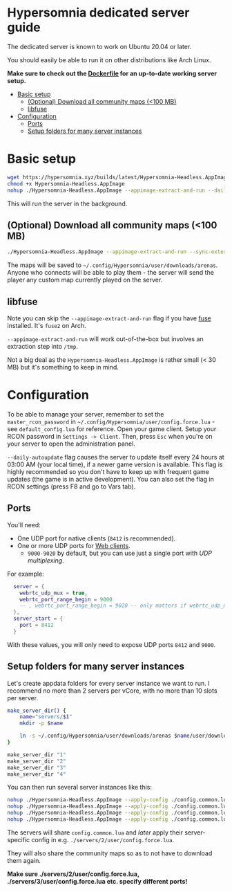 # Hypersomnia dedicated server guide 

The dedicated server is known to work on Ubuntu 20.04 or later.

You should easily be able to run it on other distributions like Arch Linux.

**Make sure to check out the [Dockerfile](https://github.com/TeamHypersomnia/Hypersomnia/blob/master/Dockerfile) for an up-to-date working server setup.**

- [Basic setup](#basic-setup)
  * [(Optional) Download all community maps (<100 MB)](#optional-download-all-community-maps-100-mb)
  * [libfuse](#libfuse)
- [Configuration](#configuration)
  * [Ports](#ports)
  * [Setup folders for many server instances](#setup-folders-for-many-server-instances)

# Basic setup

```sh
wget https://hypersomnia.xyz/builds/latest/Hypersomnia-Headless.AppImage
chmod +x Hypersomnia-Headless.AppImage
nohup ./Hypersomnia-Headless.AppImage --appimage-extract-and-run --daily-autoupdate > /dev/null 2>&1 &
```

This will run the server in the background.

## (Optional) Download all community maps (<100 MB)

```sh
./Hypersomnia-Headless.AppImage --appimage-extract-and-run --sync-external-arenas-and-quit
```

The maps will be saved to ``~/.config/Hypersomnia/user/downloads/arenas``.
Anyone who connects will be able to play them - the server will send the player any custom map currently played on the server.

## libfuse

Note you can skip the ``--appimage-extract-and-run`` flag if you have [fuse](https://packages.ubuntu.com/focal/fuse) installed. It's ``fuse2`` on Arch.

``--appimage-extract-and-run`` will work out-of-the-box but involves an extraction step into ``/tmp``.

Not a big deal as the ``Hypersomnia-Headless.AppImage`` is rather small (< 30 MB) but it's something to keep in mind.

# Configuration

To be able to manage your server, remember to set the ``master_rcon_password`` in ``~/.config/Hypersomnia/user/config.force.lua`` - see ``default_config.lua`` for reference. Open your game client. Setup your RCON password in ``Settings -> Client``. Then, press ``Esc`` when you're on your server to open the administration panel.

``--daily-autoupdate`` flag causes the server to update itself every 24 hours at 03:00 AM (your local time), if a newer game version is available. This flag is highly recommended so you don't have to keep up with frequent game updates (the game is in active development). You can also set the flag in RCON settings (press F8 and go to Vars tab).

## Ports

You'll need:
- One UDP port for native clients (``8412`` is recommended).
- One or more UDP ports for [Web clients](https://hypersomnia.io).
	- ``9000-9020`` by default, but you can use just a single port with *UDP multiplexing*.

For example:

```lua
  server = {
    webrtc_udp_mux = true,
    webrtc_port_range_begin = 9000
    -- , webrtc_port_range_begin = 9020 -- only matters if webrtc_udp_mux = false
  },
  server_start = {
    port = 8412
  }
```

With these values, you will only need to expose UDP ports ``8412`` and ``9000``.

## Setup folders for many server instances

Let's create appdata folders for every server instance we want to run.
I recommend no more than 2 servers per vCore, with no more than 10 slots per server.

```sh
make_server_dir() {
	name="servers/$1"
	mkdir -p $name

	ln -s ~/.config/Hypersomnia/user/downloads/arenas $name/user/downloads/arenas
}

make_server_dir "1"
make_server_dir "2"
make_server_dir "3"
make_server_dir "4"
```

You can then run several server instances like this:

```sh
nohup ./Hypersomnia-Headless.AppImage --apply-config ./config.common.lua --appdata-dir ./servers/1 --daily-autoupdate > /dev/null 2>&1 &
nohup ./Hypersomnia-Headless.AppImage --apply-config ./config.common.lua --appdata-dir ./servers/2 --daily-autoupdate > /dev/null 2>&1 &
nohup ./Hypersomnia-Headless.AppImage --apply-config ./config.common.lua --appdata-dir ./servers/3 --daily-autoupdate > /dev/null 2>&1 &
nohup ./Hypersomnia-Headless.AppImage --apply-config ./config.common.lua --appdata-dir ./servers/4 --daily-autoupdate > /dev/null 2>&1 &
```

The servers will share ``config.common.lua`` and *later* apply their server-specific config in e.g. ``./servers/2/user/config.force.lua``.

They will also share the community maps so as to not have to download them again.

**Make sure ./servers/2/user/config.force.lua, ./servers/3/user/config.force.lua etc. specify different ports!**
